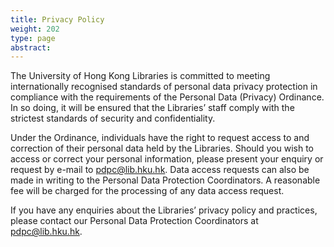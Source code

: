 ```yaml
---
title: Privacy Policy
weight: 202
type: page
abstract:
---
```


The University of Hong Kong Libraries is committed to meeting internationally recognised standards of personal data privacy protection in compliance with the requirements of the Personal Data (Privacy) Ordinance. In so doing, it will be ensured that the Libraries’ staff comply with the strictest standards of security and confidentiality.

Under the Ordinance, individuals have the right to request access to and correction of their personal data held by the Libraries. Should you wish to access or correct your personal information, please present your enquiry or request by e-mail to pdpc@lib.hku.hk. Data access requests can also be made in writing to the Personal Data Protection Coordinators. A reasonable fee will be charged for the processing of any data access request.

If you have any enquiries about the Libraries’ privacy policy and practices, please contact our Personal Data Protection Coordinators at pdpc@lib.hku.hk.
